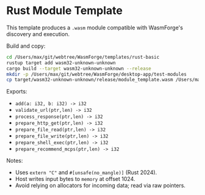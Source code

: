 # Rust Module Template

This template produces a `.wasm` module compatible with WasmForge's discovery and execution.

Build and copy:
```bash
cd /Users/max/git/webtree/WasmForge/templates/rust-basic
rustup target add wasm32-unknown-unknown
cargo build --target wasm32-unknown-unknown --release
mkdir -p /Users/max/git/webtree/WasmForge/desktop-app/test-modules
cp target/wasm32-unknown-unknown/release/module_template.wasm /Users/max/git/webtree/WasmForge/desktop-app/test-modules/
```

Exports:
- `add(a: i32, b: i32) -> i32`
- `validate_url(ptr,len) -> i32`
- `process_response(ptr,len) -> i32`
- `prepare_http_get(ptr,len) -> i32`
- `prepare_file_read(ptr,len) -> i32`
- `prepare_file_write(ptr,len) -> i32`
- `prepare_shell_exec(ptr,len) -> i32`
- `prepare_recommend_mcps(ptr,len) -> i32`

Notes:
- Uses `extern "C"` and `#[unsafe(no_mangle)]` (Rust 2024).
- Host writes input bytes to `memory` at offset 1024.
- Avoid relying on allocators for incoming data; read via raw pointers.


